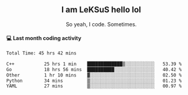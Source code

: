 <h2 align="center">I am LeKSuS hello lol</h2>
<p align="center">So yeah, I code. Sometimes.</p>

#### :computer: Last month coding activity
<!--START_SECTION:waka-->

```txt
Total Time: 45 hrs 42 mins

C++           25 hrs 1 min    █████████████▒░░░░░░░░░░░   53.39 %
Go            18 hrs 56 mins  ██████████░░░░░░░░░░░░░░░   40.42 %
Other         1 hr 10 mins    ▓░░░░░░░░░░░░░░░░░░░░░░░░   02.50 %
Python        34 mins         ▒░░░░░░░░░░░░░░░░░░░░░░░░   01.23 %
YAML          27 mins         ▒░░░░░░░░░░░░░░░░░░░░░░░░   00.97 %
```

<!--END_SECTION:waka-->
